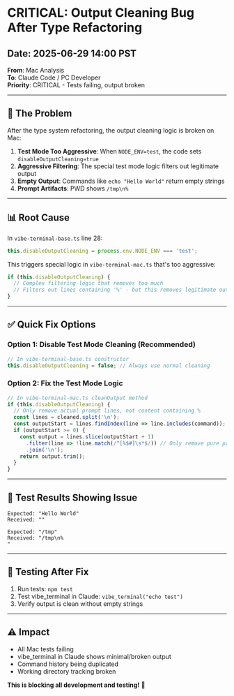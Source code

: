 # CRITICAL: Output Cleaning Bug After Type Refactoring

## Date: 2025-06-29 14:00 PST
**From**: Mac Analysis  
**To**: Claude Code / PC Developer  
**Priority**: CRITICAL - Tests failing, output broken

---

## 🚨 The Problem

After the type system refactoring, the output cleaning logic is broken on Mac:

1. **Test Mode Too Aggressive**: When `NODE_ENV=test`, the code sets `disableOutputCleaning=true`
2. **Aggressive Filtering**: The special test mode logic filters out legitimate output
3. **Empty Output**: Commands like `echo "Hello World"` return empty strings
4. **Prompt Artifacts**: PWD shows `/tmp\n%                                              `

---

## 📊 Root Cause

In `vibe-terminal-base.ts` line 28:
```typescript
this.disableOutputCleaning = process.env.NODE_ENV === 'test';
```

This triggers special logic in `vibe-terminal-mac.ts` that's too aggressive:
```typescript
if (this.disableOutputCleaning) {
  // Complex filtering logic that removes too much
  // Filters out lines containing '%' - but this removes legitimate output!
}
```

---

## ✅ Quick Fix Options

### Option 1: Disable Test Mode Cleaning (Recommended)
```typescript
// In vibe-terminal-base.ts constructor
this.disableOutputCleaning = false; // Always use normal cleaning
```

### Option 2: Fix the Test Mode Logic
```typescript
// In vibe-terminal-mac.ts cleanOutput method
if (this.disableOutputCleaning) {
  // Only remove actual prompt lines, not content containing %
  const lines = cleaned.split('\n');
  const outputStart = lines.findIndex(line => line.includes(command));
  if (outputStart >= 0) {
    const output = lines.slice(outputStart + 1)
      .filter(line => !line.match(/^[%$#]\s*$/)) // Only remove pure prompt lines
      .join('\n');
    return output.trim();
  }
}
```

---

## 🧪 Test Results Showing Issue

```
Expected: "Hello World"
Received: ""

Expected: "/tmp" 
Received: "/tmp\n%                                                                                "
```

---

## 🔧 Testing After Fix

1. Run tests: `npm test`
2. Test vibe_terminal in Claude: `vibe_terminal("echo test")`
3. Verify output is clean without empty strings

---

## ⚠️ Impact

- All Mac tests failing
- vibe_terminal in Claude shows minimal/broken output
- Command history being duplicated
- Working directory tracking broken

**This is blocking all development and testing!** 🚨